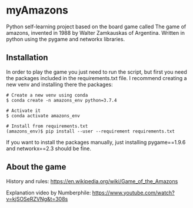 # myAmazons
Python self-learning project based on the board game called The game of amazons, invented in 1988 by Walter Zamkauskas of Argentina. Written in python using the pygame and networkx libraries.

## Installation
In order to play the game you just need to run the script, but first you need the packages included in the requirements.txt file.
I recommend creating a new venv and installing there the packages:
```
# Create a new venv using conda
$ conda create -n amazons_env python=3.7.4

# Activate it
$ conda activate amazons_env

# Install from requirements.txt
(amazons_env)$ pip install --user --requirement requirements.txt
```
If you want to install the packages manually, just installing pygame==1.9.6 and networkx==2.3 should be fine.

## About the game
History and rules: https://en.wikipedia.org/wiki/Game_of_the_Amazons

Explanation video by Numberphile: https://www.youtube.com/watch?v=kjSOSeRZVNg&t=308s


